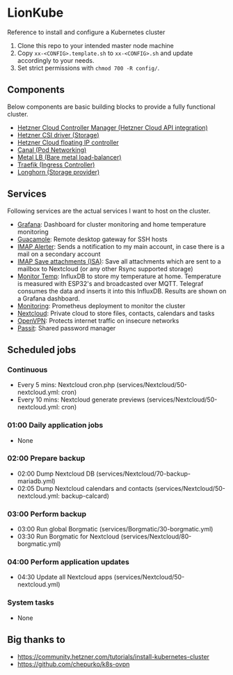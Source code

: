 # LionKube
Reference to install and configure a Kubernetes cluster

1. Clone this repo to your intended master node machine
2. Copy `xx-<CONFIG>.template.sh` to `xx-<CONFIG>.sh` and update accordingly to your needs.
3. Set strict permissions with `chmod 700 -R config/`.

## Components
Below components are basic building blocks to provide a fully functional cluster.

- [Hetzner Cloud Controller Manager (Hetzner Cloud API integration)](https://github.com/hetznercloud/hcloud-cloud-controller-manager)
- [Hetzner CSI driver (Storage)](https://github.com/hetznercloud/csi-driver)
- [Hetzner Cloud floating IP controller](https://github.com/cbeneke/hcloud-fip-controller/)
- [Canal (Pod Networking)](https://docs.projectcalico.org/v3.10/getting-started/kubernetes/installation/flannel)
- [Metal LB (Bare metal load-balancer)](https://github.com/danderson/metallb)
- [Traefik (Ingress Controller)](https://docs.traefik.io/)
- [Longhorn (Storage provider)](https://github.com/longhorn/longhorn)

## Services
Following services are the actual services I want to host on the cluster.

- [Grafana](https://grafana.com/): Dashboard for cluster monitoring and home temperature monitoring
- [Guacamole](https://guacamole.apache.org/): Remote desktop gateway for SSH hosts
- [IMAP Alerter](https://github.com/JenswBE/imap-alerter): Sends a notification to my main account, in case there is a mail
  on a secondary account
- [IMAP Save attachments (ISA)](https://github.com/JenswBE/docker-save-attachments): Save all attachments which are sent to a mailbox
  to Nextcloud (or any other Rsync supported storage)
- [Monitor Temp](https://github.com/JenswBE/flash): InfluxDB to store my temperature at home. Temperature is measured with ESP32's and broadcasted over MQTT. Telegraf consumes the data and inserts it into this InfluxDB. Results are shown on a Grafana dashboard.
- [Monitoring](https://hub.helm.sh/charts/stable/prometheus): Prometheus deployment to monitor the cluster
- [Nextcloud](https://nextcloud.com/): Private cloud to store files, contacts, calendars and tasks
- [OpenVPN](https://openvpn.net/): Protects internet traffic on insecure networks
- [Passit](https://passit.io/): Shared password manager

## Scheduled jobs

### Continuous
- Every 5 mins: Nextcloud cron.php (services/Nextcloud/50-nextcloud.yml: cron)
- Every 10 mins: Nextcloud generate previews (services/Nextcloud/50-nextcloud.yml: cron)

### 01:00 Daily application jobs
- None

### 02:00 Prepare backup
- 02:00 Dump Nextcloud DB (services/Nextcloud/70-backup-mariadb.yml)
- 02:05 Dump Nextcloud calendars and contacts (services/Nextcloud/50-nextcloud.yml: backup-calcard)

### 03:00 Perform backup
- 03:00 Run global Borgmatic (services/Borgmatic/30-borgmatic.yml)
- 03:30 Run Borgmatic for Nextcloud (services/Nextcloud/80-borgmatic.yml)

### 04:00 Perform application updates
- 04:30 Update all Nextcloud apps (services/Nextcloud/50-nextcloud.yml)

### System tasks
- None

## Big thanks to
- https://community.hetzner.com/tutorials/install-kubernetes-cluster
- https://github.com/chepurko/k8s-ovpn
